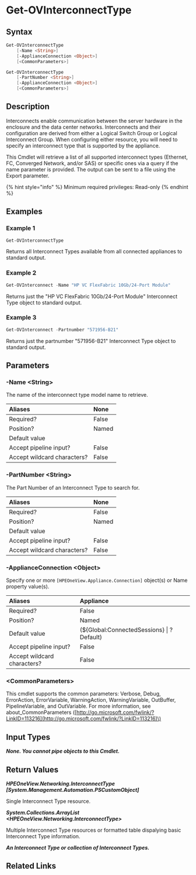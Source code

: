 ﻿---
description: Retrieve Interconnect Type resource(s).
---

# Get-OVInterconnectType

## Syntax

```powershell
Get-OVInterconnectType
    [-Name <String>]
    [-ApplianceConnection <Object>]
    [<CommonParameters>]
```

```powershell
Get-OVInterconnectType
    [-PartNumber <String>]
    [-ApplianceConnection <Object>]
    [<CommonParameters>]
```

## Description

Interconnects enable communication between the server hardware in the enclosure and the data center networks. Interconnects and their configuration are derived from either a Logical Switch Group or Logical Interconnect Group.  When configuring either resource, you will need to specify an interconnect type that is supported by the appliance.

This Cmdlet will retrieve a list of all supported interconnect types (Ethernet, FC, Converged Network, and/or SAS) or specific ones via a query if the name parameter is provided. The output can be sent to a file using the Export parameter.

{% hint style="info" %}
Minimum required privileges: Read-only
{% endhint %}

## Examples

###  Example 1 

```powershell
Get-OVInterconnectType
```

Returns all Interconnect Types available from all connected appliances to standard output.

###  Example 2 

```powershell
Get-OVInterconnect -Name "HP VC FlexFabric 10Gb/24-Port Module"
```

Returns just the "HP VC FlexFabric 10Gb/24-Port Module" Interconnect Type object to standard output.

###  Example 3 

```powershell
Get-OVInterconnect -Partnumber "571956-B21"
```

Returns just the partnumber "571956-B21" Interconnect Type object to standard output.

## Parameters

### -Name &lt;String&gt;

The name of the interconnect type model name to retrieve.

| Aliases | None |
| :--- | :--- |
| Required? | False |
| Position? | Named |
| Default value |  |
| Accept pipeline input? | False |
| Accept wildcard characters? | False |

### -PartNumber &lt;String&gt;

The Part Number of an Interconnect Type to search for.

| Aliases | None |
| :--- | :--- |
| Required? | False |
| Position? | Named |
| Default value |  |
| Accept pipeline input? | False |
| Accept wildcard characters? | False |

### -ApplianceConnection &lt;Object&gt;

Specify one or more `[HPEOneView.Appliance.Connection]` object(s) or Name property value(s).

| Aliases | Appliance |
| :--- | :--- |
| Required? | False |
| Position? | Named |
| Default value | (${Global:ConnectedSessions} &vert; ? Default) |
| Accept pipeline input? | False |
| Accept wildcard characters? | False |

### &lt;CommonParameters&gt;

This cmdlet supports the common parameters: Verbose, Debug, ErrorAction, ErrorVariable, WarningAction, WarningVariable, OutBuffer, PipelineVariable, and OutVariable. For more information, see about\_CommonParameters \([http://go.microsoft.com/fwlink/?LinkID=113216](http://go.microsoft.com/fwlink/?LinkID=113216)\)

## Input Types

_**None.  You cannot pipe objects to this Cmdlet.**_

## Return Values

_**HPEOneView.Networking.InterconnectType [System.Management.Automation.PSCustomObject]**_

Single Interconnect Type resource.

_**System.Collections.ArrayList <HPEOneView.Networking.InterconnectType>**_

Multiple Interconnect Type resources or formatted table dispalying basic Interconnect Type information.

_**An Interconnect Type or collection of Interconnect Types.**_



## Related Links

